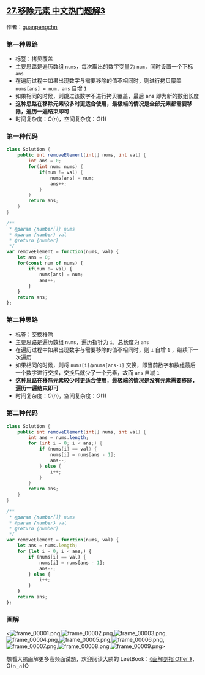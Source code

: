 ## [27.移除元素 中文热门题解3](https://leetcode.cn/problems/remove-element/solutions/100000/hua-jie-suan-fa-27-yi-chu-yuan-su-by-guanpengchn)

作者：[guanpengchn](https://leetcode.cn/u/guanpengchn)
### 第一种思路

- 标签：拷贝覆盖
- 主要思路是遍历数组 `nums`，每次取出的数字变量为 `num`，同时设置一个下标 `ans`
- 在遍历过程中如果出现数字与需要移除的值不相同时，则进行拷贝覆盖 `nums[ans] = num`，`ans` 自增 `1`
- 如果相同的时候，则跳过该数字不进行拷贝覆盖，最后 ans 即为新的数组长度
- **这种思路在移除元素较多时更适合使用，最极端的情况是全部元素都需要移除，遍历一遍结束即可**
- 时间复杂度：$O(n)$，空间复杂度：$O(1)$

### 第一种代码

```java [-Java]
class Solution {
    public int removeElement(int[] nums, int val) {
        int ans = 0;
        for(int num: nums) {
            if(num != val) {
                nums[ans] = num;
                ans++;
            }
        }
        return ans;
    }
}
```
```javascript [-JavaScript]
/**
 * @param {number[]} nums
 * @param {number} val
 * @return {number}
 */
var removeElement = function(nums, val) {
    let ans = 0;
    for(const num of nums) {
        if(num != val) {
            nums[ans] = num;
            ans++;
        }
    }
    return ans;
};
```

### 第二种思路

- 标签：交换移除
- 主要思路是遍历数组 `nums`，遍历指针为 `i`，总长度为 `ans`
- 在遍历过程中如果出现数字与需要移除的值不相同时，则 `i` 自增 `1` ，继续下一次遍历
- 如果相同的时候，则将 `nums[i]与nums[ans-1]` 交换，即当前数字和数组最后一个数字进行交换，交换后就少了一个元素，故而 `ans` 自减 `1`
- **这种思路在移除元素较少时更适合使用，最极端的情况是没有元素需要移除，遍历一遍结束即可**
- 时间复杂度：$O(n)$，空间复杂度：$O(1)$

### 第二种代码

```java [-Java]
class Solution {
    public int removeElement(int[] nums, int val) {
        int ans = nums.length;
        for (int i = 0; i < ans;) {
            if (nums[i] == val) {
                nums[i] = nums[ans - 1];
                ans--;
            } else {
                i++;
            }
        }
        return ans;
    }
}
```
```javascript [-JavaScript]
/**
 * @param {number[]} nums
 * @param {number} val
 * @return {number}
 */
var removeElement = function(nums, val) {
    let ans = nums.length;
    for (let i = 0; i < ans;) {
        if (nums[i] == val) {
            nums[i] = nums[ans - 1];
            ans--;
        } else {
            i++;
        }
    }
    return ans;
};
```

### 画解

<![frame_00001.png](https://pic.leetcode-cn.com/b16e114385718de84769e83067dbd96c12c69505f966d3e6877c7173a6721316-frame_00001.png),![frame_00002.png](https://pic.leetcode-cn.com/040f1cf15626b864b60e918d4b03cbaf88f5c3420eed0fe3e5b125fd1c205071-frame_00002.png),![frame_00003.png](https://pic.leetcode-cn.com/bc76acc0c875802b90b15474ad6715554089478e9a48b26120dc17e3a6e75631-frame_00003.png),![frame_00004.png](https://pic.leetcode-cn.com/8963533e489e59a983d9b8e6e1a63f8ad4da3f885c66bbcc7031349bcfe09667-frame_00004.png),![frame_00005.png](https://pic.leetcode-cn.com/d7eaf322d526fd8df1a418f5260f41d07fadec8f1e3d02d06105fadc90e1baa1-frame_00005.png),![frame_00006.png](https://pic.leetcode-cn.com/fcaeb6c896a4681f3fb96531830bff930527aac439a104bc0f1032bead595571-frame_00006.png),![frame_00007.png](https://pic.leetcode-cn.com/abceaffe6538c0e111bd7575663673a208d4d2a2363b86d330b47be1356a61b8-frame_00007.png),![frame_00008.png](https://pic.leetcode-cn.com/3eb537c33b44c7a67c108b77c092e9b3ef56d0053d7f3114313b6bc23fe8b6e6-frame_00008.png),![frame_00009.png](https://pic.leetcode-cn.com/d0487933b4d90eded94f3a0c6f063e38170170b76cdcc36b76993bca5ab0cdd8-frame_00009.png)>

想看大鹏画解更多高频面试题，欢迎阅读大鹏的 LeetBook：[《画解剑指 Offer 》](https://leetcode-cn.com/leetbook/detail/illustrate-lcof/)，O(∩_∩)O
